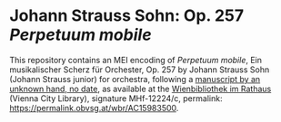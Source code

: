 # Johann Strauss Sohn: Op. 257 *Perpetuum mobile*

This repository contains an MEI encoding of *Perpetuum mobile*, Ein musikalischer Scherz für Orchester, Op. 257 by Johann Strauss Sohn (Johann Strauss junior) for orchestra, following a [manuscript by an unknown hand, no date](https://permalink.obvsg.at/wbr/AC15983500), as available at the [Wienbibliothek im Rathaus](https://www.wienbibliothek.at) (Vienna City Library), signature MHf-12224/c, permalink: <https://permalink.obvsg.at/wbr/AC15983500>.
